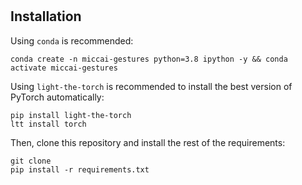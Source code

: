 #

## Installation

Using `conda` is recommended:

```shell
conda create -n miccai-gestures python=3.8 ipython -y && conda activate miccai-gestures
```

Using `light-the-torch` is recommended to install the best version of PyTorch automatically:

```shell
pip install light-the-torch
ltt install torch
```

Then, clone this repository and install the rest of the requirements:

```shell
git clone
pip install -r requirements.txt
```
